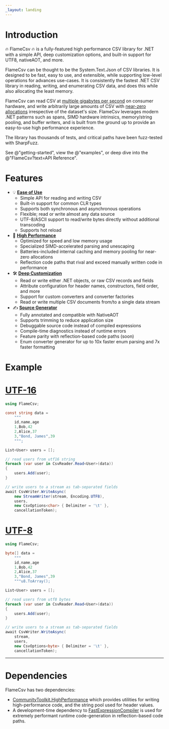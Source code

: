 ```yaml
---
_layout: landing
---
```


# Introduction

🔥 FlameCsv 🔥 is a fully-featured high performance CSV library for .NET with a simple API, deep customization options, and built-in support for UTF8, nativeAOT, and more.

FlameCsv can be thought to be the System.Text.Json of CSV libraries. It is designed to be fast, easy to use, and extensible, while supporting low-level operations for advances use-cases. It is consistently the fastest .NET CSV library in reading, writing, and enumerating CSV data, and does this while also allocating the least memory.

FlameCsv can read CSV at [multiple gigabytes per second](docs/benchmarks.md#reading-without-processing-all-fields) on consumer hardware, and write arbitrarily large amounts of CSV with [near-zero allocations](docs/benchmarks.md#writing-net-objects) irrespective of the dataset's size.
FlameCsv leverages modern .NET patterns such as spans, SIMD hardware intrinsics, memory/string pooling, and buffer writers, and is built from the ground up to provide an easy-to-use high performance experience.

The library has thousands of tests, and critical paths have been fuzz-tested with SharpFuzz.

See @"getting-started", view the @"examples", or deep dive into the @"FlameCsv?text=API Reference".

# Features

- 💡 **[Ease of Use](docs/examples.md)**
  - Simple API for reading and writing CSV
  - Built-in support for common CLR types
  - Supports both synchronous and asynchronous operations
  - Flexible; read or write almost any data source
  - UTF-8/ASCII support to read/write bytes directly without additional transcoding
  - Supports hot reload
- 🚀 **[High Performance](docs/benchmarks.md)**
  - Optimized for speed and low memory usage
  - Specialized SIMD-accelerated parsing and unescaping
  - Batteries-included internal caching and memory pooling for near-zero allocations
  - Reflection code paths that rival and exceed manually written code in performance
- 🛠️ **[Deep Customization](docs/configuration.md)**
  - Read or write either .NET objects, or raw CSV records and fields
  - Attribute configuration for header names, constructors, field order, and more
  - Support for custom converters and converter factories
  - Read or write multiple CSV documents from/to a single data stream
- ✍️ **[Source Generator](docs/source-generator.md)**
  - Fully annotated and compatible with NativeAOT
  - Supports trimming to reduce application size
  - Debuggable source code instead of compiled expressions
  - Compile-time diagnostics instead of runtime errors
  - Feature parity with reflection-based code paths (soon)
  - Enum converter generator for up to 10x faster enum parsing and 7x faster formatting

# Example

# [UTF-16](#tab/utf16)
```cs
using FlameCsv;

const string data =
    """
    id,name,age
    1,Bob,42
    2,Alice,37
    3,"Bond, James",39
    """;

List<User> users = [];

// read users from utf16 string
foreach (var user in CsvReader.Read<User>(data))
{
    users.Add(user);
}

// write users to a stream as tab-separated fields
await CsvWriter.WriteAsync(
    new StreamWriter(stream, Encoding.UTF8),
    users,
    new CsvOptions<char> { Delimiter = '\t' },
    cancellationToken);
```

# [UTF-8](#tab/utf8)
```cs
using FlameCsv;

byte[] data =
    """
    id,name,age
    1,Bob,42
    2,Alice,37
    3,"Bond, James",39
    """u8.ToArray();

List<User> users = [];

// read users from utf8 bytes
foreach (var user in CsvReader.Read<User>(data))
{
    users.Add(user);
}

// write users to a stream as tab-separated fields
await CsvWriter.WriteAsync(
    stream,
    users,
    new CsvOptions<byte> { Delimiter = '\t' },
    cancellationToken);
```
---

# Dependencies

FlameCsv has two dependencies:
 - [CommunityToolkit.HighPerformance](https://github.com/CommunityToolkit/dotnet) which provides utilities for writing high-performance code, and the string pool used for header values.
- A development-time dependency to [FastExpressionCompiler](https://github.com/dadhi/FastExpressionCompiler) is used for extremely performant runtime code-generation in reflection-based code paths.
